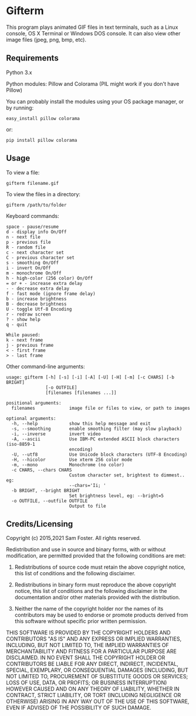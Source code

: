 # Gifterm

This program plays animated GIF files in text terminals, such as a Linux console, OS X Terminal or Windows DOS console. It can also view other image files (jpeg, png, bmp, etc).

## Requirements

Python 3.x

Python modules: Pillow and Colorama (PIL might work if you don't have Pillow)

You can probably install the modules using your OS package manager, or by running:

    easy_install pillow colorama

or:

    pip install pillow colorama

## Usage

To view a file:

    gifterm filename.gif

To view the files in a directory:

    gifterm /path/to/folder

Keyboard commands:

    space - pause/resume
    d - display info On/Off
    n - next file
    p - previous file
    R - random file
    c - next character set 
    C - previous character set 
    s - smoothing On/Off
    i - invert On/Off
    m - monochrome On/Off
    h - high-color (256 color) On/Off
    = or + - increase extra delay
    - - decrease extra delay
    f - fast mode (ignore frame delay)
    b - increase brightness
    B - decrease brightness
    U - toggle Utf-8 Encoding
    r - redraw screen
    ? - show help
    q - quit

    While paused:
    k - next frame
    j - previous frame
    < - first frame
    > - last frame

Other command-line arguments:

    usage: gifterm [-h] [-s] [-i] [-A] [-U] [-H] [-m] [-c CHARS] [-b BRIGHT]
                   [-o OUTFILE]
                   [filenames [filenames ...]]

    positional arguments:
      filenames             image file or files to view, or path to images

    optional arguments:
      -h, --help            show this help message and exit
      -s, --smoothing       enable smoothing filter (may slow playback)
      -i, --inverse         invert video
      -A, --ascii           Use IBM-PC extended ASCII block characters (iso-8859-1
                            encoding)
      -U, --utf8            Use Unicode block characters (UTF-8 Encoding)
      -H, --hicolor         Use xterm 256 color mode
      -m, --mono            Monochrome (no color)
      -c CHARS, --chars CHARS
                            Custom character set, brightest to dimmest.. eg: 
                            --chars='Ii; '
      -b BRIGHT, --bright BRIGHT
                            Set brightness level, eg: --bright=5
      -o OUTFILE, --outfile OUTFILE
                            Output to file

## Credits/Licensing
Copyright (c) 2015,2021 Sam Foster. All rights reserved.

Redistribution and use in source and binary forms, with or without modification, are permitted provided that the following conditions are met:

1. Redistributions of source code must retain the above copyright notice, this list of conditions and the following disclaimer.

2. Redistributions in binary form must reproduce the above copyright notice, this list of conditions and the following disclaimer in the documentation and/or other materials provided with the distribution.

3. Neither the name of the copyright holder nor the names of its contributors may be used to endorse or promote products derived from this software without specific prior written permission.

THIS SOFTWARE IS PROVIDED BY THE COPYRIGHT HOLDERS AND CONTRIBUTORS "AS IS" AND ANY EXPRESS OR IMPLIED WARRANTIES, INCLUDING, BUT NOT LIMITED TO, THE IMPLIED WARRANTIES OF MERCHANTABILITY AND FITNESS FOR A PARTICULAR PURPOSE ARE DISCLAIMED. IN NO EVENT SHALL THE COPYRIGHT HOLDER OR CONTRIBUTORS BE LIABLE FOR ANY DIRECT, INDIRECT, INCIDENTAL, SPECIAL, EXEMPLARY, OR CONSEQUENTIAL DAMAGES (INCLUDING, BUT NOT LIMITED TO, PROCUREMENT OF SUBSTITUTE GOODS OR SERVICES; LOSS OF USE, DATA, OR PROFITS; OR BUSINESS INTERRUPTION) HOWEVER CAUSED AND ON ANY THEORY OF LIABILITY, WHETHER IN CONTRACT, STRICT LIABILITY, OR TORT (INCLUDING NEGLIGENCE OR OTHERWISE) ARISING IN ANY WAY OUT OF THE USE OF THIS SOFTWARE, EVEN IF ADVISED OF THE POSSIBILITY OF SUCH DAMAGE.


